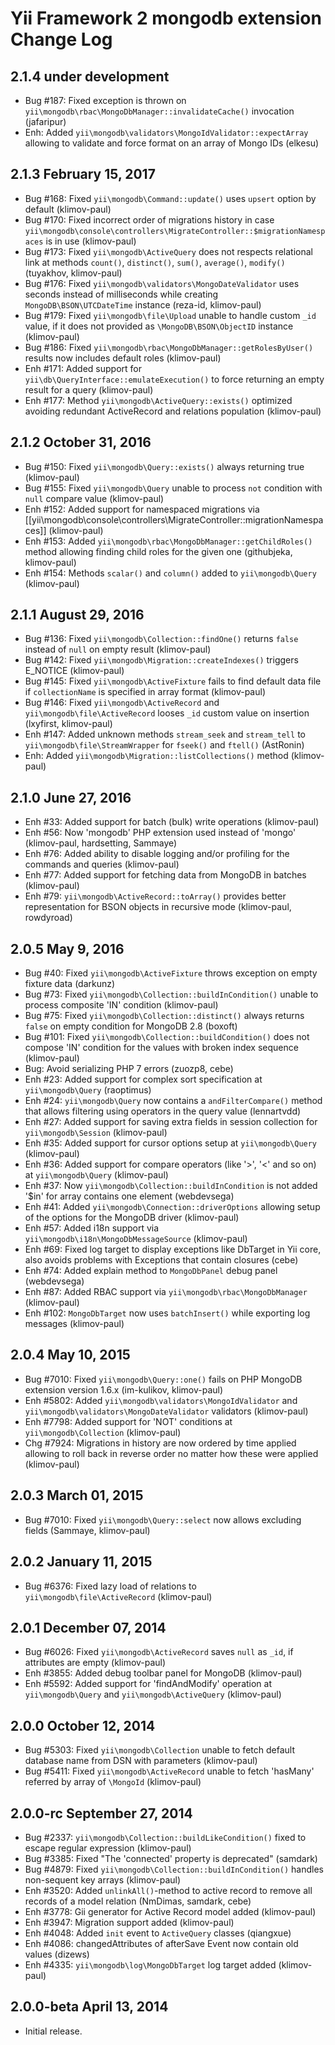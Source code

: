 Yii Framework 2 mongodb extension Change Log
============================================

2.1.4 under development
-----------------------

- Bug #187: Fixed exception is thrown on `yii\mongodb\rbac\MongoDbManager::invalidateCache()` invocation (jafaripur)
- Enh: Added `yii\mongodb\validators\MongoIdValidator::expectArray` allowing to validate and force format on an array of Mongo IDs (elkesu)


2.1.3 February 15, 2017
-----------------------

- Bug #168: Fixed `yii\mongodb\Command::update()` uses `upsert` option by default (klimov-paul)
- Bug #170: Fixed incorrect order of migrations history in case `yii\mongodb\console\controllers\MigrateController::$migrationNamespaces` is in use (klimov-paul)
- Bug #173: Fixed `yii\mongodb\ActiveQuery` does not respects relational link at methods `count()`, `distinct()`, `sum()`, `average()`, `modify()` (tuyakhov, klimov-paul)
- Bug #176: Fixed `yii\mongodb\validators\MongoDateValidator` uses seconds instead of milliseconds while creating `MongoDB\BSON\UTCDateTime` instance (reza-id, klimov-paul)
- Bug #179: Fixed `yii\mongodb\file\Upload` unable to handle custom `_id` value, if it does not provided as `\MongoDB\BSON\ObjectID` instance (klimov-paul)
- Bug #186: Fixed `yii\mongodb\rbac\MongoDbManager::getRolesByUser()` results now includes default roles (klimov-paul)
- Enh #171: Added support for `yii\db\QueryInterface::emulateExecution()` to force returning an empty result for a query (klimov-paul)
- Enh #177: Method `yii\mongodb\ActiveQuery::exists()` optimized avoiding redundant ActiveRecord and relations population (klimov-paul)


2.1.2 October 31, 2016
----------------------

- Bug #150: Fixed `yii\mongodb\Query::exists()` always returning true (klimov-paul)
- Bug #155: Fixed `yii\mongodb\Query` unable to process `not` condition with `null` compare value (klimov-paul)
- Enh #152: Added support for namespaced migrations via [[yii\mongodb\console\controllers\MigrateController::migrationNamespaces]] (klimov-paul)
- Enh #153: Added `yii\mongodb\rbac\MongoDbManager::getChildRoles()` method allowing finding child roles for the given one (githubjeka, klimov-paul)
- Enh #154: Methods `scalar()` and `column()` added to `yii\mongodb\Query` (klimov-paul)


2.1.1 August 29, 2016
---------------------

- Bug #136: Fixed `yii\mongodb\Collection::findOne()` returns `false` instead of `null` on empty result (klimov-paul)
- Bug #142: Fixed `yii\mongodb\Migration::createIndexes()` triggers E_NOTICE (klimov-paul)
- Bug #145: Fixed `yii\mongodb\ActiveFixture` fails to find default data file if `collectionName` is specified in array format (klimov-paul)
- Bug #146: Fixed `yii\mongodb\ActiveRecord` and `yii\mongodb\file\ActiveRecord` looses `_id` custom value on insertion (lxyfirst, klimov-paul)
- Enh #147: Added unknown methods `stream_seek` and `stream_tell` to `yii\mongodb\file\StreamWrapper` for `fseek()` and `ftell()` (AstRonin)
- Enh: Added `yii\mongodb\Migration::listCollections()` method (klimov-paul)


2.1.0 June 27, 2016
-------------------

- Enh #33: Added support for batch (bulk) write operations (klimov-paul)
- Enh #56: Now 'mongodb' PHP extension used instead of 'mongo' (klimov-paul, hardsetting, Sammaye)
- Enh #76: Added ability to disable logging and/or profiling for the commands and queries (klimov-paul)
- Enh #77: Added support for fetching data from MongoDB in batches (klimov-paul)
- Enh #79: `yii\mongodb\ActiveRecord::toArray()` provides better representation for BSON objects in recursive mode (klimov-paul, rowdyroad)


2.0.5 May 9, 2016
-----------------

- Bug #40: Fixed `yii\mongodb\ActiveFixture` throws exception on empty fixture data (darkunz)
- Bug #73: Fixed `yii\mongodb\Collection::buildInCondition()` unable to process composite 'IN' condition (klimov-paul)
- Bug #75: Fixed `yii\mongodb\Collection::distinct()` always returns `false` on empty condition for MongoDB 2.8 (boxoft)
- Bug #101: Fixed `yii\mongodb\Collection::buildCondition()` does not compose 'IN' condition for the values with broken index sequence (klimov-paul)
- Bug: Avoid serializing PHP 7 errors (zuozp8, cebe)
- Enh #23: Added support for complex sort specification at `yii\mongodb\Query` (raoptimus)
- Enh #24: `yii\mongodb\Query` now contains a `andFilterCompare()` method that allows filtering using operators in the query value (lennartvdd)
- Enh #27: Added support for saving extra fields in session collection for `yii\mongodb\Session` (klimov-paul)
- Enh #35: Added support for cursor options setup at `yii\mongodb\Query` (klimov-paul)
- Enh #36: Added support for compare operators (like '>', '<' and so on) at `yii\mongodb\Query` (klimov-paul)
- Enh #37: Now `yii\mongodb\Collection::buildInCondition` is not added '$in' for array contains one element (webdevsega)
- Enh #41: Added `yii\mongodb\Connection::driverOptions` allowing setup of the options for the MongoDB driver (klimov-paul)
- Enh #57: Added i18n support via `yii\mongodb\i18n\MongoDbMessageSource` (klimov-paul)
- Enh #69: Fixed log target to display exceptions like DbTarget in Yii core, also avoids problems with Exceptions that contain closures (cebe)
- Enh #74: Added explain method to `MongoDbPanel` debug panel (webdevsega)
- Enh #87: Added RBAC support via `yii\mongodb\rbac\MongoDbManager` (klimov-paul)
- Enh #102: `MongoDbTarget` now uses `batchInsert()` while exporting log messages (klimov-paul)


2.0.4 May 10, 2015
------------------

- Bug #7010: Fixed `yii\mongodb\Query::one()` fails on PHP MongoDB extension version 1.6.x (im-kulikov, klimov-paul)
- Enh #5802: Added `yii\mongodb\validators\MongoIdValidator` and `yii\mongodb\validators\MongoDateValidator` validators (klimov-paul)
- Enh #7798: Added support for 'NOT' conditions at `yii\mongodb\Collection` (klimov-paul)
- Chg #7924: Migrations in history are now ordered by time applied allowing to roll back in reverse order no matter how these were applied (klimov-paul)


2.0.3 March 01, 2015
--------------------

- Bug #7010: Fixed `yii\mongodb\Query::select` now allows excluding fields (Sammaye, klimov-paul)


2.0.2 January 11, 2015
----------------------

- Bug #6376: Fixed lazy load of relations to `yii\mongodb\file\ActiveRecord` (klimov-paul)


2.0.1 December 07, 2014
-----------------------

- Bug #6026: Fixed `yii\mongodb\ActiveRecord` saves `null` as `_id`, if attributes are empty (klimov-paul)
- Enh #3855: Added debug toolbar panel for MongoDB (klimov-paul)
- Enh #5592: Added support for 'findAndModify' operation at `yii\mongodb\Query` and `yii\mongodb\ActiveQuery` (klimov-paul)


2.0.0 October 12, 2014
----------------------

- Bug #5303: Fixed `yii\mongodb\Collection` unable to fetch default database name from DSN with parameters (klimov-paul)
- Bug #5411: Fixed `yii\mongodb\ActiveRecord` unable to fetch 'hasMany' referred by array of `\MongoId` (klimov-paul)


2.0.0-rc September 27, 2014
---------------------------

- Bug #2337: `yii\mongodb\Collection::buildLikeCondition()` fixed to escape regular expression (klimov-paul)
- Bug #3385: Fixed "The 'connected' property is deprecated" (samdark)
- Bug #4879: Fixed `yii\mongodb\Collection::buildInCondition()` handles non-sequent key arrays (klimov-paul)
- Enh #3520: Added `unlinkAll()`-method to active record to remove all records of a model relation (NmDimas, samdark, cebe)
- Enh #3778: Gii generator for Active Record model added (klimov-paul)
- Enh #3947: Migration support added (klimov-paul)
- Enh #4048: Added `init` event to `ActiveQuery` classes (qiangxue)
- Enh #4086: changedAttributes of afterSave Event now contain old values (dizews)
- Enh #4335: `yii\mongodb\log\MongoDbTarget` log target added (klimov-paul)


2.0.0-beta April 13, 2014
-------------------------

- Initial release.
